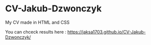 # CV-Jakub-Dzwonczyk
My CV made in HTML and CSS

You can chceck results here : https://jaksa1703.github.io/CV-Jakub-Dzwonczyk/
